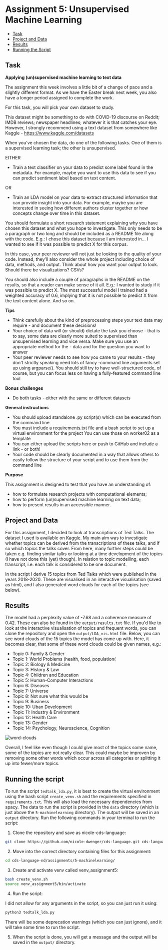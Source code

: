 # Assignment 5: Unsupervised Machine Learning

- [Task](#Task)
- [Project and Data](#Project-and-Data)
- [Results](#Results)
- [Running the Script](#Running-the-Script)


## Task

__Applying (un)supervised machine learning to text data__

The assignment this week involves a little bit of a change of pace and a slightly different format. As we have the Easter break next week, you also have a longer period assigned to complete the work.

For this task, you will pick your own dataset to study.

This dataset might be something to do with COVID-19 discourse on Reddit; IMDB reviews; newspaper headlines; whatever it is that catches your eye. However, I strongly recommend using a text dataset from somewhere like Kaggle - https://www.kaggle.com/datasets

When you've chosen the data, do one of the following tasks. One of them is a supervised learning task; the other is unsupervised.

EITHER
- Train a text classifier on your data to predict some label found in the metadata. For example, maybe you want to use this data to see if you can predict sentiment label based on text content.

OR
- Train an LDA model on your data to extract structured information that can provide insight into your data. For example, maybe you are interested in seeing how different authors cluster together or how concepts change over time in this dataset.

You should formulate a short research statement explaining why you have chosen this dataset and what you hope to investigate. This only needs to be a paragraph or two long and should be included as a README file along with the code. E.g.: I chose this dataset because I am interested in... I wanted to see if it was possible to predict X for this corpus.

In this case, your peer reviewer will not just be looking to the quality of your code. Instead, they'll also consider the whole project including choice of data, methods, and output. Think about how you want your output to look. Should there be visualizations? CSVs?

You should also include a couple of paragraphs in the README on the results, so that a reader can make sense of it all. E.g.: I wanted to study if it was possible to predict X. The most successful model I trained had a weighted accuracy of 0.6, implying that it is not possible to predict X from the text content alone. And so on.

__Tips__
- Think carefully about the kind of preprocessing steps your text data may require - and document these decisions!
- Your choice of data will (or should) dictate the task you choose - that is to say, some data are clearly more suited to supervised than unsupervised learning and vice versa. Make sure you use an appropriate method for the - data and for the question you want to answer
- Your peer reviewer needs to see how you came to your results - they don't strictly speaking need lots of fancy -command line arguments set up using argparse(). You should still try to have well-structured code, of course, but you can focus less on having a fully-featured command line tool

__Bonus challenges__
- Do both tasks - either with the same or different datasets

__General instructions__
- You should upload standalone .py script(s) which can be executed from the command line
- You must include a requirements.txt file and a bash script to set up a virtual environment for the project You can use those on worker02 as a template
- You can either upload the scripts here or push to GitHub and include a link - or both!
- Your code should be clearly documented in a way that allows others to easily follow the structure of your script and to use them from the command line

__Purpose__

This assignment is designed to test that you have an understanding of:
- how to formulate research projects with computational elements;
- how to perform (un)supervised machine learning on text data;
- how to present results in an accessible manner.

## Project and Data

For this assignment, I decided to look at transcriptions of Ted Talks. The dataset I used is available on [Kaggle](https://www.kaggle.com/miguelcorraljr/ted-ultimate-dataset). My main aim was to investigate whether topics can be derived from the transcriptions of these talks, and if so which topics the talks cover. From here, many further steps could be taken e.g. finding similar talks or looking at a time development of the topics (I have not done this (yet) though). In relation to topic modelling, each transcript, i.e. each talk is considered to be one document. 

In the script I derive 15 topics from Ted Talks which were published in the years 2018-2020. These are visualised in an interactive visualisation (saved as html), and I also generated word clouds for each of the topics (see below). 

## Results

The model had a perplexity value of -7.68 and a coherence measure of 0.42. These can also be found in the `output/results.txt` file. If you'd like to look at the interactive visualisation of topics and frequent words, you can clone the repository and open the `output/LDA_vis.html` file. Below, you can see word clouds of the 15 topics the model has come up with. Here, it becomes clear, that some of these word clouds could be given names, e.g.:

- Topic 0: Family & Gender
- Topic 1: World Problems (health, food, population(
- Topic 2: Biology & Medicine
- Topic 3: History & Law
- Topic 4: Children and Education
- Topic 5: Human-Computer Interactions
- Topic 6: Diseases
- Topic 7: Universe
- Topic 8: Not sure what this would be
- Topic 9: Business
- Topic 10: Uban Development
- Topic 11: Industry & Environment
- Topic 12: Health Care
- Topic 13: Gender
- Topic 14: Psychology, Neuroscience, Cognition 


![word-clouds](https://github.com/nicole-dwenger/cds-language/blob/main/assignments/5-machinelearning/output/wordclouds.jpg)

Overall, I feel like even though I could give most of the topics some name, some of the topics are not really clear. This could maybe be improven by removing some other words which occur across all categories or splitting it up into fewer/more topics. 


## Running the script

To run the script `tedtalk_lda.py`, it is best to create the virtual environment using the bash script `create_venv.sh` and the requirements specified in `requirements.txt`. This will also load the necessary dependencies from spacy. The data to run the script is provided in the `data` directory (which is just above the `5-machinelearning` directory). The output will be saved in an `output` directory. Run the following commands in your terminal to run the script:

1. Clone the repository and save as nicole-cds-language: 

```bash
git clone https://github.com/nicole-dwenger/cds-language.git cds-language-nd
```

2. Move into the correct directory containing files for this assignment:

```bash
cd cds-language-nd/assignments/5-machinelearning/
```

3. Create and activate venv called venv_assignment5:

```bash
bash create_venv.sh
source venv_assignment5/bin/activate
```

4. Run the script:

I did not allow for any arguments in the script, so you can just run it using: 

```bash
python3 tedtalk_lda.py
```

There will be some deprecation warnings (which you can just ignore), and it will take some time to run the script. 


5. When the script is done, you will get a message and the output will be saved in the `output/` directory. 

